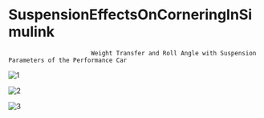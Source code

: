 # SuspensionEffectsOnCorneringInSimulink
                           Weight Transfer and Roll Angle with Suspension Parameters of the Performance Car
![1](https://github.com/user-attachments/assets/6dd6561c-3b7a-4972-9860-c550cb5cdca1)

![2](https://github.com/user-attachments/assets/0356fb74-a104-4686-9bde-15336e4ef5e0)

![3](https://github.com/user-attachments/assets/b0bedaa0-c998-45e6-9cd8-da54810a1f2f)
